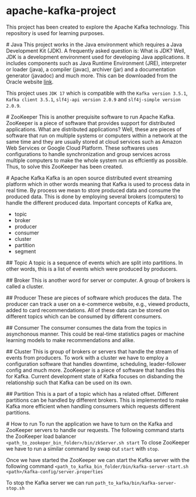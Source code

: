 # apache-kafka-project
This project has been created to explore the Apache Kafka technology. This repository is used for learning purposes. 

# Java 
This project works in the Java environment which requires a Java Development Kit (JDK). A frequently asked question is: What is JDK? 
Well, JDK is a development environment used for developing Java applications. It includes components such as Java Runtime Environment (JRE), interpreter or loader (java), a compiler (javac), archiver (jar) and a documentation generator (javadoc) and much more. This can be downloaded from the Oracle website [link](https://www.oracle.com/java/technologies/downloads/).   

This project uses `JDK 17` which is compatible with the `Kafka version 3.5.1`, `Kafka client 3.5.1`, `slf4j-api version 2.0.9` and `slf4j-simple version 2.0.9`. 

# ZooKeeper 
This is another prequisite software to run Apache Kafka. ZooKeeper is a piece of software that provides support for distributed applications. 
What are distributed applications? Well, these are pieces of software that run on multiple systems or computers within a network at the same time and they are usually stored at cloud services such as Amazon Web Services or Google Cloud Platform. 
These softwares uses configurations to handle synchronization and group services across multiple computers to make the whole system run as effciently as possible. Thus, to solve this ZooKeeper has been created. 

# Apache Kafka 
Kafka is an open source distributed event streaming platform which in other words meaning that Kafka is used to process data in real time. By process we mean to store produced data and consume the produced data. This is done by employing several brokers (computers) to handle the different produced data. Important concepts of Kafka are, 
- topic
- broker
- producer
- consumer 
- cluster
- partition
- segment 

## Topic 
A topic is a sequence of events which are split into partitions. In other words, this is a list of events which were produced by producers. 

## Broker 
This is another word for server or computer. A group of brokers is called a cluster. 

## Producer 
These are pieces of software which produces the data. The producer can track a user on a e-commerce website, e.g., viewed products, added to card recommendations. All of these data can be stored on different topics which can be consumed by different consumers. 

## Consumer 
The consumer consumes the data from the topics in asynchonous manner. This could be real-time statistics pages or machine learning models to make recommendations and alike. 

## Cluster 
This is group of brokers or servers that handle the stream of events from producers. To work with a cluster we have to employ a configuration software that handles downtime, scheduling, leader-follower config and much more. ZooKeeper is a piece of software that handles this for Kafka. Current development state of Kafka focuses on disbanding the relationship such that Kafka can be used on its own. 

## Partition 
This is a part of a topic which has a related offset. Different partitions can be handled by different brokers. This is implemented to make Kafka more efficient when handling consumers which requests different partitions. 

# How to run 
To run the application we have to turn on the Kafka and ZooKeeper servers to handle our requests. 
The following command starts the ZooKeeper load balancer 
`<path_to_zookeper_bin_folder>/bin/zkServer.sh start`
To close ZooKeeper we have to run a similar command by swap out `start` with `stop`. 

Once we have started the ZooKeeper we can start the Kafka server with the following command
`<path_to_kafka_bin_folder/bin/kafka-server-start.sh <path>/kafka-config/server.properties`

To stop the Kafka server we can run 
`path_to_kafka/bin/kafka-server-stop.sh`

